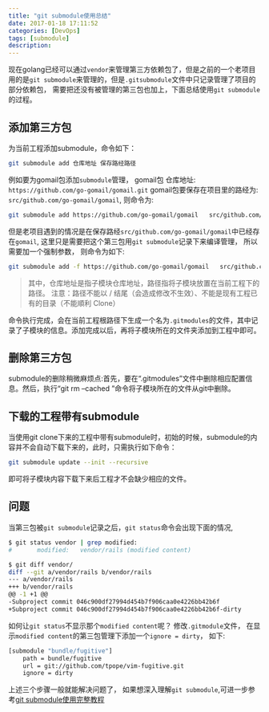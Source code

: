 ```yaml
---
title: "git submodule使用总结"
date: 2017-01-18 17:11:52
categories: [DevOps]
tags: [submodule]
description:
---
```


现在golang已经可以通过`vendor`来管理第三方依赖包了，但是之前的一个老项目用的是`git submodule`来管理的，但是`.gitsubmodule`文件中只记录管理了项目的部分依赖包， 需要把还没有被管理的第三包也加上，下面总结使用`git submodule`的过程。
<!--more-->

## 添加第三方包
为当前工程添加submodule，命令如下：

```bash
git submodule add 仓库地址 保存路经路径
```
例如要为gomail包添加`submodule`管理， 
gomail包 仓库地址: `https://github.com/go-gomail/gomail.git`
gomail包要保存在项目里的路经为: `src/github.com/go-gomail/gomail`, 则命令为:

```bash 
git submodule add https://github.com/go-gomail/gomail   src/github.com/go-gomail/gomail
```

但是老项目遇到的情况是在保存路经`src/github.com/go-gomail/gomail`中已经存在`gomail`, 这里只是需要把这个第三包用`git submodule`记录下来编译管理， 所以需要加一个强制参数， 则命令为如下:

```bash
git submodule add -f https://github.com/go-gomail/gomail   src/github.com/go-gomail/gomail
```

> 其中，仓库地址是指子模块仓库地址，路径指将子模块放置在当前工程下的路径。 
> 注意：路径不能以 / 结尾（会造成修改不生效）、不能是现有工程已有的目录（不能順利 Clone）

命令执行完成，会在当前工程根路径下生成一个名为`.gitmodules`的文件，其中记录了子模块的信息。添加完成以后，再将子模块所在的文件夹添加到工程中即可。

## 删除第三方包

submodule的删除稍微麻烦点:首先，要在“.gitmodules”文件中删除相应配置信息。然后，执行“git rm –cached ”命令将子模块所在的文件从git中删除。

## 下载的工程带有submodule
当使用git clone下来的工程中带有submodule时，初始的时候，submodule的内容并不会自动下载下来的，此时，只需执行如下命令：
```bash
git submodule update --init --recursive
```
即可将子模块内容下载下来后工程才不会缺少相应的文件。

## 问题
当第三包被`git submodule`记录之后，`git status`命令会出现下面的情况,
```bash 
$ git status vendor | grep modified:
#       modified:   vendor/rails (modified content)
```

```bash 
$ git diff vendor/
diff --git a/vendor/rails b/vendor/rails
--- a/vendor/rails
+++ b/vendor/rails
@@ -1 +1 @@
-Subproject commit 046c900df27994d454b7f906caa0e4226bb42b6f
+Subproject commit 046c900df27994d454b7f906caa0e4226bb42b6f-dirty
```

如何让`git status`不显示那个`modified content`呢？ 
修改`.gitmodule`文件， 在显示`modified content`的第三包管理下添加一个`ignore = dirty`， 如下:
```bash
[submodule "bundle/fugitive"]
    path = bundle/fugitive
    url = git://github.com/tpope/vim-fugitive.git
    ignore = dirty
```

上述三个步骤一般就能解决问题了， 如果想深入理解`git submodule`,可进一步参考[git submodule使用完整教程](http://www.kafeitu.me/git/2012/03/27/git-submodule.html)
